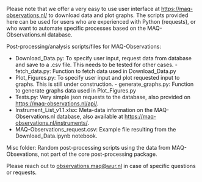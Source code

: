 Please note that we offer a very easy to use user interface at https://maq-observations.nl/ to download data and plot graphs. The scripts provided here can be used for users who are experienced with Python (requests), or who want to automate specific processes based on the MAQ-Observations.nl database.

Post-processing/analysis scripts/files for MAQ-Observations:

- Download_Data.py: To specify user input, request data from database and save to a .csv file. This needs to be tested for other cases.
      - fetch_data.py: Function to fetch data used in Download_Data.py
- Plot_Figures.py: To specify user input and plot requested input to graphs. This is still under construction.
      - generate_graphs.py: Function to generate graphs data used in Plot_Figures.py
- Tests.py: Very simple json requests to the database, also provided on https://maq-observations.nl/api/.
- Instrument_List_v1.1.xlsx: Meta-data information on the MAQ-Observations.nl database, also available at https://maq-observations.nl/instruments/.
- MAQ-Observations_request.csv: Example file resulting from the Download_Data.ipynb notebook.

Misc folder:
Random post-processing scripts using the data from MAQ-Obsevations, not part of the core post-processing package.

Please reach out to observations.maq@wur.nl in case of specific questions or requests.
